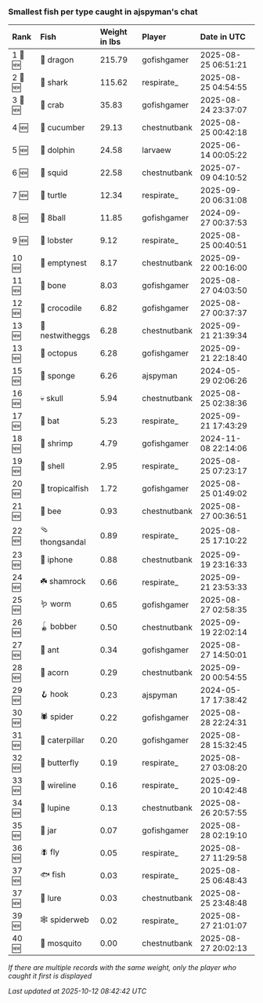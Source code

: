 ### Smallest fish per type caught in ajspyman's chat

| Rank    | Fish            | Weight in lbs | Player       | Date in UTC         |
|:--------|:----------------|:--------------|:-------------|:--------------------|
| 1 🥇 🆕 | 🐉 dragon       | 215.79        | gofishgamer  | 2025-08-25 06:51:21 |
| 2 🥈 🆕 | 🦈 shark        | 115.62        | respirate_   | 2025-08-25 04:54:55 |
| 3 🥉 🆕 | 🦀 crab         | 35.83         | gofishgamer  | 2025-08-24 23:37:07 |
| 4 🆕    | 🥒 cucumber     | 29.13         | chestnutbank | 2025-08-25 00:42:18 |
| 5 🆕    | 🐬 dolphin      | 24.58         | larvaew      | 2025-06-14 00:05:22 |
| 6 🆕    | 🦑 squid        | 22.58         | chestnutbank | 2025-07-09 04:10:52 |
| 7 🆕    | 🐢 turtle       | 12.34         | respirate_   | 2025-09-20 06:31:08 |
| 8 🆕    | 🎱 8ball        | 11.85         | gofishgamer  | 2024-09-27 00:37:53 |
| 9 🆕    | 🦞 lobster      | 9.12          | respirate_   | 2025-08-25 00:40:51 |
| 10 🆕   | 🪹 emptynest    | 8.17          | chestnutbank | 2025-09-22 00:16:00 |
| 11 🆕   | 🦴 bone         | 8.03          | gofishgamer  | 2025-08-27 04:03:50 |
| 12 🆕   | 🐊 crocodile    | 6.82          | gofishgamer  | 2025-08-27 00:37:37 |
| 13 🆕   | 🪺 nestwitheggs | 6.28          | chestnutbank | 2025-09-21 21:39:34 |
| 13 🆕   | 🐙 octopus      | 6.28          | gofishgamer  | 2025-09-21 22:18:40 |
| 15 🆕   | 🧽 sponge       | 6.26          | ajspyman     | 2024-05-29 02:06:26 |
| 16 🆕   | 💀 skull        | 5.94          | chestnutbank | 2025-08-25 02:38:36 |
| 17 🆕   | 🦇 bat          | 5.23          | respirate_   | 2025-09-21 17:43:29 |
| 18 🆕   | 🦐 shrimp       | 4.79          | gofishgamer  | 2024-11-08 22:14:06 |
| 19 🆕   | 🐚 shell        | 2.95          | respirate_   | 2025-08-25 07:23:17 |
| 20 🆕   | 🐠 tropicalfish | 1.72          | gofishgamer  | 2025-08-25 01:49:02 |
| 21 🆕   | 🐝 bee          | 0.93          | chestnutbank | 2025-08-27 00:36:51 |
| 22 🆕   | 🩴 thongsandal  | 0.89          | respirate_   | 2025-08-25 17:10:22 |
| 23 🆕   | 📱 iphone       | 0.88          | chestnutbank | 2025-09-19 23:16:33 |
| 24 🆕   | ☘️ shamrock      | 0.66          | respirate_   | 2025-09-21 23:53:33 |
| 25 🆕   | 🪱 worm         | 0.65          | gofishgamer  | 2025-08-27 02:58:35 |
| 26 🆕   | 🪀 bobber       | 0.50          | chestnutbank | 2025-09-19 22:02:14 |
| 27 🆕   | 🐜 ant          | 0.34          | gofishgamer  | 2025-08-27 14:50:01 |
| 28 🆕   | 🌰 acorn        | 0.29          | chestnutbank | 2025-09-20 00:54:55 |
| 29 🆕   | 🪝 hook         | 0.23          | ajspyman     | 2024-05-17 17:38:42 |
| 30 🆕   | 🕷️ spider        | 0.22          | gofishgamer  | 2025-08-28 22:24:31 |
| 31 🆕   | 🐛 caterpillar  | 0.20          | gofishgamer  | 2025-08-28 15:32:45 |
| 32 🆕   | 🦋 butterfly    | 0.19          | respirate_   | 2025-08-27 03:08:20 |
| 33 🆕   | 🧵 wireline     | 0.16          | respirate_   | 2025-09-20 10:42:48 |
| 34 🆕   | 🪻 lupine       | 0.13          | chestnutbank | 2025-08-26 20:57:55 |
| 35 🆕   | 🫙 jar          | 0.07          | gofishgamer  | 2025-08-28 02:19:10 |
| 36 🆕   | 🪰 fly          | 0.05          | respirate_   | 2025-08-27 11:29:58 |
| 37 🆕   | 🐟 fish         | 0.03          | respirate_   | 2025-08-25 06:48:43 |
| 37 🆕   | 🎏 lure         | 0.03          | chestnutbank | 2025-08-25 23:48:48 |
| 39 🆕   | 🕸️ spiderweb     | 0.02          | respirate_   | 2025-08-27 21:01:07 |
| 40 🆕   | 🦟 mosquito     | 0.00          | chestnutbank | 2025-08-27 20:02:13 |

_If there are multiple records with the same weight, only the player who caught it first is displayed_

_Last updated at 2025-10-12 08:42:42 UTC_
